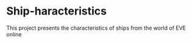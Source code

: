 # Ship-haracteristics
This project presents the characteristics of ships from the world of EVE online
